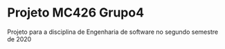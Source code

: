 # Projeto MC426 Grupo4

Projeto para a disciplina de Engenharia de software no segundo semestre de 2020